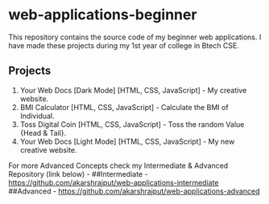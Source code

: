 # web-applications-beginner
This repository contains the source code of my beginner web applications. I have made these projects during my 1st year of college in Btech CSE.
## Projects
1. Your Web Docs [Dark Mode] [HTML, CSS, JavaScript] - My creative website.
2. BMI Calculator [HTML, CSS, JavaScript] - Calculate the BMI of Individual.
3. Toss Digital Coin [HTML, CSS, JavaScript] - Toss the random Value {Head & Tail}.
4. Your Web Docs [Light Mode] [HTML, CSS, JavaScript] - My new creative website.

For more Advanced Concepts check my Intermediate & Advanced Repository (link below) - 
##Intermediate - https://github.com/akarshrajput/web-applications-intermediate
##Advanced - https://github.com/akarshrajput/web-applications-advanced
